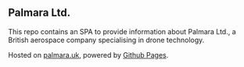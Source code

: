 ## Palmara Ltd.
This repo contains an SPA to provide information about Palmara Ltd., a British aerospace company specialising in drone technology.

Hosted on [palmara.uk](https://palmara.uk), powered by [Github Pages](https://pages.github.com/).
